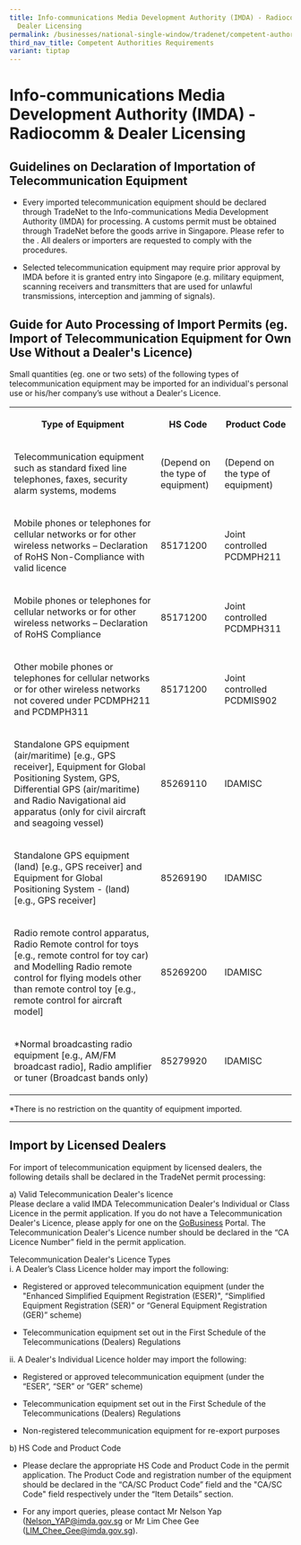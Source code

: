 ```yaml
---
title: Info-communications Media Development Authority (IMDA) - Radiocomm &
  Dealer Licensing
permalink: /businesses/national-single-window/tradenet/competent-authorities-requirements/imda-radiocomm-and-dealer-licensing/
third_nav_title: Competent Authorities Requirements
variant: tiptap
---
```

<h1>Info-communications Media Development Authority (IMDA) - Radiocomm &amp; Dealer Licensing</h1>
<h2>Guidelines on Declaration of Importation of Telecommunication Equipment</h2>
<ul>
<li>
<p>Every imported telecommunication equipment should be declared through
TradeNet to the Info-communications Media Development Authority (IMDA)
for processing. A customs permit must be obtained through TradeNet before
the goods arrive in Singapore. Please refer to the . All dealers or importers
are requested to comply with the procedures.</p>
</li>
<li>
<p>Selected telecommunication equipment may require prior approval by IMDA
before it is granted entry into Singapore (e.g. military equipment, scanning
receivers and transmitters that are used for unlawful transmissions, interception
and jamming of signals).</p>
</li>
</ul>
<h2>Guide for Auto Processing of Import Permits (eg. Import of Telecommunication Equipment for Own Use Without a Dealer's Licence)</h2>
<p>Small quantities (eg. one or two sets) of the following types of telecommunication
equipment may be imported for an individual's personal use or his/her company’s
use without a Dealer's Licence.</p>
<table style="minWidth: 75px">
<colgroup>
<col>
<col>
<col>
</colgroup>
<tbody>
<tr>
<th rowspan="1" colspan="1">
<p>Type of Equipment</p>
</th>
<th rowspan="1" colspan="1">
<p>HS Code</p>
</th>
<th rowspan="1" colspan="1">
<p>Product Code</p>
</th>
</tr>
<tr>
<td rowspan="1" colspan="1">
<p>Telecommunication equipment such as standard fixed line telephones, faxes,
security alarm systems, modems</p>
</td>
<td rowspan="1" colspan="1">
<p>(Depend on the type of equipment)</p>
</td>
<td rowspan="1" colspan="1">
<p>(Depend on the type of equipment)</p>
</td>
</tr>
<tr>
<td rowspan="1" colspan="1">
<p>Mobile phones or telephones for cellular networks or for other wireless
networks – Declaration of RoHS Non-Compliance with valid licence</p>
</td>
<td rowspan="1" colspan="1">
<p>85171200</p>
</td>
<td rowspan="1" colspan="1">
<p>Joint controlled
<br>PCDMPH211</p>
</td>
</tr>
<tr>
<td rowspan="1" colspan="1">
<p>Mobile phones or telephones for cellular networks or for other wireless
networks – Declaration of RoHS Compliance</p>
</td>
<td rowspan="1" colspan="1">
<p>85171200</p>
</td>
<td rowspan="1" colspan="1">
<p>Joint controlled
<br>PCDMPH311</p>
</td>
</tr>
<tr>
<td rowspan="1" colspan="1">
<p>Other mobile phones or telephones for cellular networks or for other wireless
networks not covered under PCDMPH211 and PCDMPH311</p>
</td>
<td rowspan="1" colspan="1">
<p>85171200</p>
</td>
<td rowspan="1" colspan="1">
<p>Joint controlled
<br>PCDMIS902</p>
</td>
</tr>
<tr>
<td rowspan="1" colspan="1">
<p>Standalone GPS equipment (air/maritime) [e.g., GPS receiver], Equipment
for Global Positioning System, GPS, Differential GPS (air/maritime) and
Radio Navigational aid apparatus (only for civil aircraft and seagoing
vessel)</p>
</td>
<td rowspan="1" colspan="1">
<p>85269110</p>
</td>
<td rowspan="1" colspan="1">
<p>IDAMISC</p>
</td>
</tr>
<tr>
<td rowspan="1" colspan="1">
<p>Standalone GPS equipment (land) [e.g., GPS receiver] and Equipment for
Global Positioning System - (land) [e.g., GPS receiver]</p>
</td>
<td rowspan="1" colspan="1">
<p>85269190</p>
</td>
<td rowspan="1" colspan="1">
<p>IDAMISC</p>
</td>
</tr>
<tr>
<td rowspan="1" colspan="1">
<p>Radio remote control apparatus, Radio Remote control for toys [e.g., remote
control for toy car) and Modelling Radio remote control for flying models
other than remote control toy [e.g., remote control for aircraft model]</p>
</td>
<td rowspan="1" colspan="1">
<p>85269200</p>
</td>
<td rowspan="1" colspan="1">
<p>IDAMISC</p>
</td>
</tr>
<tr>
<td rowspan="1" colspan="1">
<p>*Normal broadcasting radio equipment [e.g., AM/FM broadcast radio], Radio
amplifier or tuner (Broadcast bands only)</p>
</td>
<td rowspan="1" colspan="1">
<p>85279920</p>
</td>
<td rowspan="1" colspan="1">
<p>IDAMISC</p>
</td>
</tr>
</tbody>
</table>
<p>*There is no restriction on the quantity of equipment imported.</p>
<hr>
<h2>Import by Licensed Dealers</h2>
<p>For import of telecommunication equipment by licensed dealers, the following
details shall be declared in the TradeNet permit processing:</p>
<p>a) Valid Telecommunication Dealer's licence
<br>Please declare a valid IMDA Telecommunication Dealer's Individual or Class
Licence in the permit application. If you do not have a Telecommunication
Dealer's Licence, please apply for one on the <a href="https://www.gobusiness.gov.sg/licences/" rel="noopener noreferrer nofollow" target="_blank">GoBusiness</a> Portal. The
Telecommunication Dealer's Licence number should be declared in the “CA
Licence Number” field in the permit application.</p>
<p></p>
<p>Telecommunication Dealer's Licence Types
<br>i. A Dealer’s Class Licence holder may import the following:</p>
<ul data-tight="true" class="tight">
<li>
<p>Registered or approved telecommunication equipment (under the "Enhanced
Simplified Equipment Registration (ESER)", “Simplified Equipment Registration
(SER)” or “General Equipment Registration (GER)” scheme)</p>
</li>
<li>
<p>Telecommunication equipment set out in the First Schedule of the Telecommunications
(Dealers) Regulations</p>
</li>
</ul>
<p>ii. A Dealer's Individual Licence holder may import the following:</p>
<ul>
<li>
<p>Registered or approved telecommunication equipment (under the “ESER”,
“SER” or ”GER” scheme)</p>
</li>
<li>
<p>Telecommunication equipment set out in the First Schedule of the Telecommunications
(Dealers) Regulations</p>
</li>
<li>
<p>Non-registered telecommunication equipment for re-export purposes</p>
</li>
</ul>
<p></p>
<p>b)<strong> </strong>HS Code and Product Code</p>
<ul>
<li>
<p>Please declare the appropriate HS Code and Product Code in the permit
application. The Product Code and registration number of the equipment
should be declared in the “CA/SC Product Code” field and the "CA/SC Code"
field respectively under the “Item Details” section.</p>
</li>
<li>
<p>For any import queries, please contact Mr Nelson Yap (<a href="mailto:Nelson_YAP@imda.gov.sg" rel="noopener noreferrer nofollow" target="_blank">Nelson_YAP@imda.gov.sg</a> or
Mr Lim Chee Gee (<a href="mailto:LIM_Chee_Gee@imda.gov.sg" rel="noopener noreferrer nofollow" target="_blank">LIM_Chee_Gee@imda.gov.sg</a>).</p>
</li>
</ul>
<p></p>